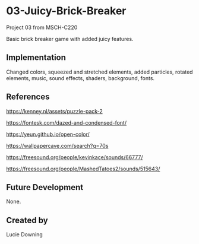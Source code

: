 # 03-Juicy-Brick-Breaker
Project 03 from MSCH-C220

Basic brick breaker game with added juicy features. 

## Implementation
Changed colors, squeezed and stretched elements, added particles, rotated elements, music, sound effects, shaders, background, fonts.

## References
https://kenney.nl/assets/puzzle-pack-2

https://fontesk.com/dazed-and-condensed-font/

https://yeun.github.io/open-color/

https://wallpapercave.com/search?q=70s

https://freesound.org/people/kevinkace/sounds/66777/

https://freesound.org/people/MashedTatoes2/sounds/515643/

## Future Development
None.

## Created by
Lucie Downing
